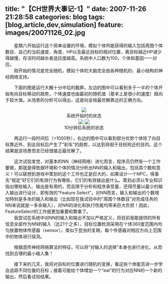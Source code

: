 title: "【CH世界大事记-1】"
date: 2007-11-26 21:28:58
categories: blog
tags: [blog,article,dev,simulation]
feature: images/20071126_02.jpg
---    
　　星期六开始运行这个简单设置的环境，模拟个体所能获得的输入包括周围个体数目、自己的当前速度、角度、HP以及最近目标的相对位置，离目标越近HP减少得越慢，存活时间越长者适应度越高。系统中人口数为100，个体和基因一一对应。  
　　刚开始的情况是完全随机，模拟个体的大脑完全由各种随机的、最小结构的神经网络支持。  
  
　　下面的图是运行大概十分中后的截屏。左边的图中可以看到多于一半的个体开始有向目标移动的趋势，个体速度也由最初的随机值（基本上是很小的速度）趋向于较大值。从场景的分析可以得出，这是向全局最优解靠近的正确方向。  
<!--more-->
<div style="text-align:center;"><img src="/images/20071126_01.jpg" style="vertical-align:middle;"/></div>
<div style="text-align:center;">系统开始时的状态</div>  
  
<div style="text-align:center;"><img src="/images/20071126_02.jpg" style="vertical-align:middle;"/> <img src="/images/20071126_03.jpg" style="vertical-align:middle;"/></div>
<div style="text-align:center;">10分钟后系统的状态</div>    
  
　　再运行一段时间后（>1000秒），右边的图中可以看到部分优势个体除了向目标靠近外，到达目标后产生了“刹车”的趋势，以达到徘徊于目标附近的目的。这个结果就该场景而言已经很接近最优解了。  
  
　　这次试验发觉，对基本的NN（神经网络）进化而言，程序员仍然有一个工作要做，那就是得依据环境和个体的情况分析出NN的输入和输出，包括其个数和意义！可以联想到游戏中策划的这个工作也正是巨大的，如果设计一个NPC，得事先“规定”好它们的有效行为有哪些，它们的有效输出是什么。策划必须以专业知识指出哪些输入、输出是有用的，而且限于分析和程序承受量，还得尽量以最少的输入输出进行设计，即有效的“Feature Select”。对NN而言，输入和输出的个数增加特别是多余的输入和输出（比如现在我试验中的“周围个体数目”对完成任务的NN来说就是一多余输入），对NN的进化和执行性能均带来巨大负担！因此，FeatureSelect的工作就更加重要和繁重了。  
　　我尝试在系统中对NN的输入和输出不加以严格定义，将目前我能提供的所有信息全部作为NN的输入（达21个之多），目标位置检测采用在个体360度范围内均匀放置物体传感器（sensor）。类似于昆虫的复眼，每个传感器对相应方向上范围中的物体进行探测。  
  
　　根据遗传神经网络算法的特征，可以将“对输入的选择”本身也进行进化，从而找到合理的最小输入集！  
  
  
　　接下来的几天，我将对目标的位置进行随机的变换，看这些个体能否进一步学会追踪不同位置的目标；接着可能给个体增加一个“eat”的行为对应NN的一个新的输出，然后看试验结果。